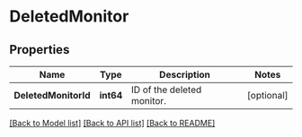 # DeletedMonitor

## Properties

Name | Type | Description | Notes
------------ | ------------- | ------------- | -------------
**DeletedMonitorId** | **int64** | ID of the deleted monitor. | [optional] 

[[Back to Model list]](../README.md#documentation-for-models) [[Back to API list]](../README.md#documentation-for-api-endpoints) [[Back to README]](../README.md)



